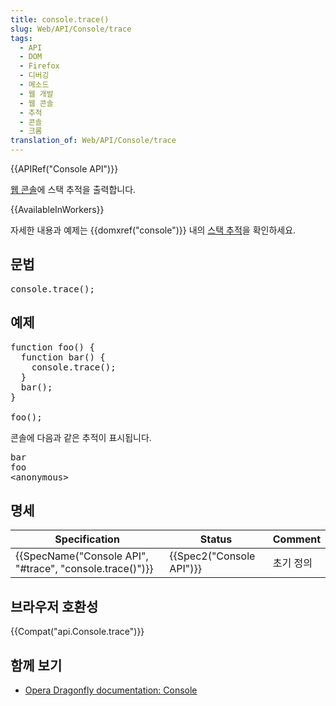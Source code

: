 ```yaml
---
title: console.trace()
slug: Web/API/Console/trace
tags:
  - API
  - DOM
  - Firefox
  - 디버깅
  - 메소드
  - 웹 개발
  - 웹 콘솔
  - 추적
  - 콘솔
  - 크롬
translation_of: Web/API/Console/trace
---
```

<div>{{APIRef("Console API")}}</div>

<p><a href="/en-US/docs/Tools/Web_Console">웹 콘솔</a>에 스택 추적을 출력합니다.</p>

<p>{{AvailableInWorkers}}</p>

<p>자세한 내용과 예제는 {{domxref("console")}} 내의 <a href="/ko/docs/Web/API/console#Stack_traces">스택 추적</a>을 확인하세요.</p>

<h2 id="문법">문법</h2>

<pre class="syntaxbox">console.trace();
</pre>

<h2 id="예제">예제</h2>

<pre class="brush: js">function foo() {
  function bar() {
    console.trace();
  }
  bar();
}

foo();
</pre>

<p>콘솔에 다음과 같은 추적이 표시됩니다.</p>

<pre>bar
foo
&lt;anonymous&gt;</pre>

<h2 id="명세">명세</h2>

<table class="standard-table">
 <thead>
  <tr>
   <th scope="col">Specification</th>
   <th scope="col">Status</th>
   <th scope="col">Comment</th>
  </tr>
 </thead>
 <tbody>
  <tr>
   <td>{{SpecName("Console API", "#trace", "console.trace()")}}</td>
   <td>{{Spec2("Console API")}}</td>
   <td>초기 정의</td>
  </tr>
 </tbody>
</table>

<h2 id="브라우저_호환성">브라우저 호환성</h2>



<p>{{Compat("api.Console.trace")}}</p>

<h2 id="함께_보기">함께 보기</h2>

<ul>
 <li><a class="external" href="http://www.opera.com/dragonfly/documentation/console/">Opera Dragonfly documentation: Console</a></li>
</ul>
